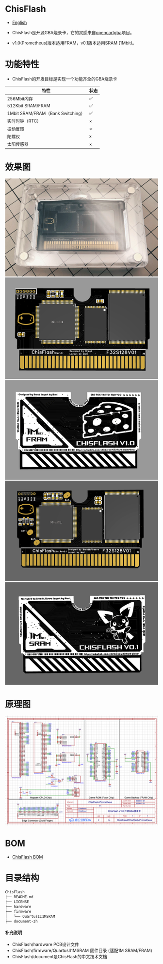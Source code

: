 
# ChisFlash

- [English](README-en.md)

- ChisFlash是开源GBA烧录卡，它的灵感来自[opencartgba](https://github.com/laqieer/opencartgba)项目。
- v1.0(Prometheus)版本适用FRAM，v0.1版本适用SRAM (1Mbit)。

# 功能特性

- ChisFlash的开发目标是实现一个功能齐全的GBA烧录卡

| 特性 | 状态 |
| --- | --- |
| 256Mbit闪存 | ✅ |
| 512Kbit SRAM/FRAM | ✅ |
| 1Mbit SRAM/FRAM（Bank Switching） | ✅ |
| 实时时钟（RTC） | × |
| 振动反馈 | × |
| 陀螺仪 | x |
| 太阳传感器 | × |

# 效果图

![realcart](./images/realcart.png)
![top_v1.0](./images/top_v1.0.png)
![but_v1.0](./images/but_v1.0.png)
![top_v0.1](./images/top_v0.1.png)
![but_v0.1](./images/but_v0.1.png)

# 原理图

![schematic](./images/sch.png)

# BOM

- [ChisFlash BOM](BOM.md)

# 目录结构   

```
ChisFlash
├── README.md
├── LICENSE
├── hardware
├── firmware
│   └── QuartusII1MSRAM
├── document-zh
```

#### 补充说明

- ChisFlash/hardware PCB设计文件
- ChisFlash/firmware/QuartusII1MSRAM 固件目录 (适配1M SRAM/FRAM)
- ChisFlash/document是ChisFlash的中文技术文档